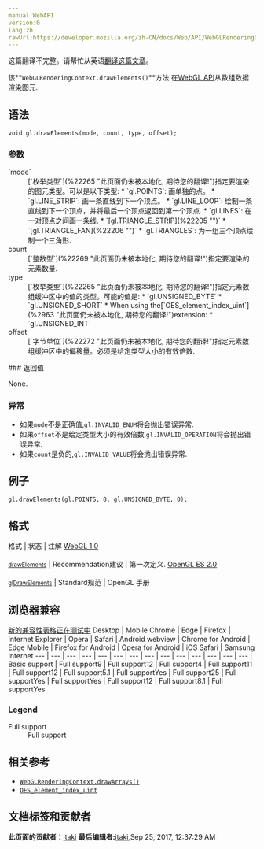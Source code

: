 ```yaml
---
manual:WebAPI
version:0
lang:zh
rawUrl:https://developer.mozilla.org/zh-CN/docs/Web/API/WebGLRenderingContext/drawElements
---
```




这篇翻译不完整。请帮忙从英语[翻译这篇文章](%22262 "")。






该**`WebGLRenderingContext.drawElements()`**方法 在[WebGL API](%9901 "")从数组数据渲染图元.


## 语法<a name="语法"></a>

```
void gl.drawElements(mode, count, type, offset);

```

### 参数<a name="参数"></a>
<dl><dt id=''>`mode`</dt><dd>[`枚举类型`](%22265 "此页面仍未被本地化, 期待您的翻译!")指定要渲染的图元类型。可以是以下类型:
* `gl.POINTS`: 画单独的点。
* `gl.LINE_STRIP`: 画一条直线到下一个顶点。
* `gl.LINE_LOOP`: 绘制一条直线到下一个顶点，并将最后一个顶点返回到第一个顶点.
* `gl.LINES`: 在一对顶点之间画一条线.
* `[gl.TRIANGLE_STRIP](%22205 "")`
* `[gl.TRIANGLE_FAN](%22206 "")`
* `gl.TRIANGLES`: 为一组三个顶点绘制一个三角形.
</dd><dt id=''>count</dt><dd>[`整数型`](%22269 "此页面仍未被本地化, 期待您的翻译!")指定要渲染的元素数量.</dd><dt id=''>type</dt><dd>[`枚举类型`](%22265 "此页面仍未被本地化, 期待您的翻译!")指定元素数组缓冲区中的值的类型。可能的值是:
* `gl.UNSIGNED_BYTE`
* `gl.UNSIGNED_SHORT`
* When using the[`OES_element_index_uint`](%2963 "此页面仍未被本地化, 期待您的翻译!")extension:
	* `gl.UNSIGNED_INT`
</dd><dt id=''>offset</dt><dd>[`字节单位`](%22272 "此页面仍未被本地化, 期待您的翻译!")指定元素数组缓冲区中的偏移量。必须是给定类型大小的有效倍数.</dd></dl>
### 返回值<a name="返回值"></a>


None.


### 异常<a name="异常"></a>

* 如果`mode`不是正确值,`gl.INVALID_ENUM`将会抛出错误异常.
* 如果`offset`不是给定类型大小的有效倍数,`gl.INVALID_OPERATION`将会抛出错误异常.
* 如果`count`是负的,`gl.INVALID_VALUE`将会抛出错误异常.

## 例子<a name="例子"></a>

```
gl.drawElements(gl.POINTS, 8, gl.UNSIGNED_BYTE, 0);
```

## 格式<a name="格式"></a>
格式 | 状态 | 注解 
[WebGL 1.0<br></br><small>drawElements</small>](%22217 "") | Recommendation建议 | 第一次定义. 
[OpenGL ES 2.0<br></br><small>glDrawElements</small>](%22277 "") | Standard规范 | OpenGL 手册 


## 浏览器兼容<a name="浏览器兼容"></a>
[新的兼容性表格正在测试中<i></i>](%3360 "")
<abbr>Desktop<i></i></abbr> | <abbr>Mobile<i></i></abbr> 
<abbr>Chrome<i></i></abbr> | <abbr>Edge<i></i></abbr> | <abbr>Firefox<i></i></abbr> | <abbr>Internet Explorer<i></i></abbr> | <abbr>Opera<i></i></abbr> | <abbr>Safari<i></i></abbr> | <abbr>Android webview<i></i></abbr> | <abbr>Chrome for Android<i></i></abbr> | <abbr>Edge Mobile<i></i></abbr> | <abbr>Firefox for Android<i></i></abbr> | <abbr>Opera for Android<i></i></abbr> | <abbr>iOS Safari<i></i></abbr> | <abbr>Samsung Internet<i></i></abbr> 
 ---  |  ---  |  ---  |  ---  |  ---  |  ---  |  ---  |  ---  |  ---  |  ---  |  ---  |  ---  |  ---  |  ---  | 
Basic support | <abbr>Full support</abbr>9 | <abbr>Full support</abbr>12 | <abbr>Full support</abbr>4 | <abbr>Full support</abbr>11 | <abbr>Full support</abbr>12 | <abbr>Full support</abbr>5.1 | <abbr>Full support</abbr>Yes | <abbr>Full support</abbr>25 | <abbr>Full support</abbr>Yes | <abbr>Full support</abbr>Yes | <abbr>Full support</abbr>12 | <abbr>Full support</abbr>8.1 | <abbr>Full support</abbr>Yes 


### Legend<a name="Legend"></a>
<dl><dt id=''><abbr>Full support</abbr></dt><dd>Full support</dd></dl>

## 相关参考<a name="相关参考"></a>

* [`WebGLRenderingContext.drawArrays()`](%3339 "WebGL API 中的WebGLRenderingContext.drawArrays()方法用于从向量数组中绘制图元。")
* [`OES_element_index_uint`](%2963 "此页面仍未被本地化, 期待您的翻译!")



## 文档标签和贡献者
**此页面的贡献者：**[itaki](%22281 "")
**最后编辑者:**[itaki](%22281 ""),<time>Sep 25, 2017, 12:37:29 AM</time>


